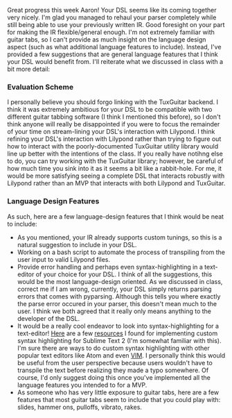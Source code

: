Great progress this week Aaron! Your DSL seems like its coming together very nicely. I'm glad you managed to rehaul your parser completely while still being able to use your previously written IR. Good foresight on your part for making the IR flexible/general enough. I'm not extremely familiar with guitar tabs, so I can't provide as much insight on the language design aspect (such as what additional language features to include). Instead, I've provided a few suggestions that are general language features that I think your DSL would benefit from. I'll reiterate what we discussed in class with a bit more detail:
### Evaluation Scheme
I personally believe you should forgo linking with the TuxGuitar backend. I think it was extremely ambitious for your DSL to be compatible with two different guitar tabbing software (I think I mentioned this before), so I don't think anyone will really be disappointed if you were to focus the remainder of your time on stream-lining your DSL's interaction with Lilypond. I think refining your DSL's interaction with Lilypond rather than trying to figure out how to interact with the poorly-documented TuxGuitar utility library would line up better with the intentions of the class. If you really have notihng else to do, you can try working with the TuxGuitar library; however, be careful of how much time you sink into it as it seems a bit like a rabbit-hole. For me, it would be more satisfying seeing a complete DSL that interacts robustly with Lilypond rather than an MVP that interacts with both Lilypond and TuxGuitar. 

### Language Design Features
As such, here are a few language-design features that I think would be neat to include:
* As you mentioned, your IR already supports custom tunings, so this is a natural suggestion to include in your DSL.
* Working on a bash script to automate the process of transpiling from the user input to valid Lilypond files. 
* Provide error handling and perhaps even syntax-highlighting in a text-editor of your choice for your DSL. I think of all the suggestions, this would be the most language-design oriented. As we discussed in class, correct me if I am wrong, currently, your DSL simply returns parsing errors that comes with pyparsing. Although this tells you where exactly the parse error occured in your parser, this doesn't mean much to the user. I think we both agreed that it really only means anything to the developer of the DSL. 
* It would be a really cool endeavor to look into syntax-highlighting for a text-editor! [Here](http://docs.sublimetext.info/en/sublime-text-2/extensibility/syntaxdefs.html?highlight=highlight) are a few [resources](http://stackoverflow.com/questions/15646926/sublime-text-how-to-customize-syntax-highlighting) I found for implementing custom syntax highlighting for Sublime Text 2 (I'm somewhat familiar with this). I'm sure there are ways to do custom syntax highlighting with other popular text editors like Atom and even [VIM](http://vim.wikia.com/wiki/Creating_your_own_syntax_files). I personally think this would be useful from the user perspective because users wouldn't have to transpile the text before realizing they made a typo somewhere. Of course, I'd only suggest doing this once you've implemented all the language features you intended to for a MVP. 
* As someone who has very little exposure to guitar tabs, here are a few features that most guitar tabs seem to include that you could play with: slides, hammer ons, pulloffs, vibrato, rakes.
